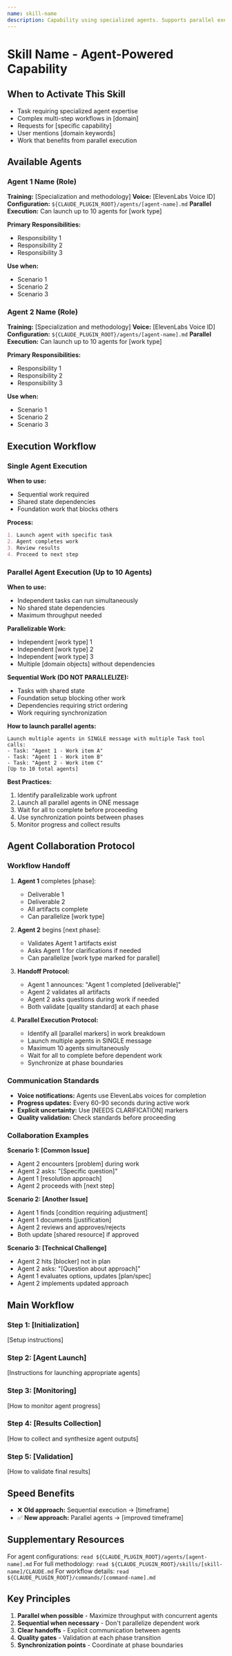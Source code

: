 ```yaml
---
name: skill-name
description: Capability using specialized agents. Supports parallel execution of up to 10 agents. USE WHEN user requests [domain] work, [capability], or says 'trigger phrase'.
---
```


# Skill Name - Agent-Powered Capability

## When to Activate This Skill
- Task requiring specialized agent expertise
- Complex multi-step workflows in [domain]
- Requests for [specific capability]
- User mentions [domain keywords]
- Work that benefits from parallel execution

## Available Agents

### Agent 1 Name (Role)
**Training:** [Specialization and methodology]
**Voice:** [ElevenLabs Voice ID]
**Configuration:** `${CLAUDE_PLUGIN_ROOT}/agents/[agent-name].md`
**Parallel Execution:** Can launch up to 10 agents for [work type]

**Primary Responsibilities:**
- Responsibility 1
- Responsibility 2
- Responsibility 3

**Use when:**
- Scenario 1
- Scenario 2
- Scenario 3

### Agent 2 Name (Role)
**Training:** [Specialization and methodology]
**Voice:** [ElevenLabs Voice ID]
**Configuration:** `${CLAUDE_PLUGIN_ROOT}/agents/[agent-name].md`
**Parallel Execution:** Can launch up to 10 agents for [work type]

**Primary Responsibilities:**
- Responsibility 1
- Responsibility 2
- Responsibility 3

**Use when:**
- Scenario 1
- Scenario 2
- Scenario 3

## Execution Workflow

### Single Agent Execution

**When to use:**
- Sequential work required
- Shared state dependencies
- Foundation work that blocks others

**Process:**
```markdown
1. Launch agent with specific task
2. Agent completes work
3. Review results
4. Proceed to next step
```

### Parallel Agent Execution (Up to 10 Agents)

**When to use:**
- Independent tasks can run simultaneously
- No shared state dependencies
- Maximum throughput needed

**Parallelizable Work:**
- Independent [work type] 1
- Independent [work type] 2
- Independent [work type] 3
- Multiple [domain objects] without dependencies

**Sequential Work (DO NOT PARALLELIZE):**
- Tasks with shared state
- Foundation setup blocking other work
- Dependencies requiring strict ordering
- Work requiring synchronization

**How to launch parallel agents:**
```
Launch multiple agents in SINGLE message with multiple Task tool calls:
- Task: "Agent 1 - Work item A"
- Task: "Agent 1 - Work item B"
- Task: "Agent 2 - Work item C"
[Up to 10 total agents]
```

**Best Practices:**
1. Identify parallelizable work upfront
2. Launch all parallel agents in ONE message
3. Wait for all to complete before proceeding
4. Use synchronization points between phases
5. Monitor progress and collect results

## Agent Collaboration Protocol

### Workflow Handoff

1. **Agent 1** completes [phase]:
   - Deliverable 1
   - Deliverable 2
   - All artifacts complete
   - Can parallelize [work type]

2. **Agent 2** begins [next phase]:
   - Validates Agent 1 artifacts exist
   - Asks Agent 1 for clarifications if needed
   - Can parallelize [work type marked for parallel]

3. **Handoff Protocol:**
   - Agent 1 announces: "Agent 1 completed [deliverable]"
   - Agent 2 validates all artifacts
   - Agent 2 asks questions during work if needed
   - Both validate [quality standard] at each phase

4. **Parallel Execution Protocol:**
   - Identify all [parallel markers] in work breakdown
   - Launch multiple agents in SINGLE message
   - Maximum 10 agents simultaneously
   - Wait for all to complete before dependent work
   - Synchronize at phase boundaries

### Communication Standards

- **Voice notifications:** Agents use ElevenLabs voices for completion
- **Progress updates:** Every 60-90 seconds during active work
- **Explicit uncertainty:** Use [NEEDS CLARIFICATION] markers
- **Quality validation:** Check standards before proceeding

### Collaboration Examples

**Scenario 1: [Common Issue]**
- Agent 2 encounters [problem] during work
- Agent 2 asks: "[Specific question]"
- Agent 1 [resolution approach]
- Agent 2 proceeds with [next step]

**Scenario 2: [Another Issue]**
- Agent 1 finds [condition requiring adjustment]
- Agent 1 documents [justification]
- Agent 2 reviews and approves/rejects
- Both update [shared resource] if approved

**Scenario 3: [Technical Challenge]**
- Agent 2 hits [blocker] not in plan
- Agent 2 asks: "[Question about approach]"
- Agent 1 evaluates options, updates [plan/spec]
- Agent 2 implements updated approach

## Main Workflow

### Step 1: [Initialization]
[Setup instructions]

### Step 2: [Agent Launch]
[Instructions for launching appropriate agents]

### Step 3: [Monitoring]
[How to monitor agent progress]

### Step 4: [Results Collection]
[How to collect and synthesize agent outputs]

### Step 5: [Validation]
[How to validate final results]

## Speed Benefits

- ❌ **Old approach:** Sequential execution → [timeframe]
- ✅ **New approach:** Parallel agents → [improved timeframe]

## Supplementary Resources

For agent configurations: `read ${CLAUDE_PLUGIN_ROOT}/agents/[agent-name].md`
For full methodology: `read ${CLAUDE_PLUGIN_ROOT}/skills/[skill-name]/CLAUDE.md`
For workflow details: `read ${CLAUDE_PLUGIN_ROOT}/commands/[command-name].md`

## Key Principles

1. **Parallel when possible** - Maximize throughput with concurrent agents
2. **Sequential when necessary** - Don't parallelize dependent work
3. **Clear handoffs** - Explicit communication between agents
4. **Quality gates** - Validation at each phase transition
5. **Synchronization points** - Coordinate at phase boundaries
